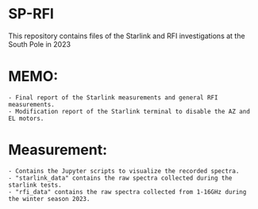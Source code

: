 # SP-RFI
This repository contains files of the Starlink and RFI investigations at the South Pole in 2023



# MEMO:
```
- Final report of the Starlink measurements and general RFI measurements.
- Modification report of the Starlink terminal to disable the AZ and EL motors. 
```

# Measurement:
```
- Contains the Jupyter scripts to visualize the recorded spectra.
- "starlink_data" contains the raw spectra collected during the starlink tests.
- "rfi_data" contains the raw spectra collected from 1-16GHz during the winter season 2023.
```

